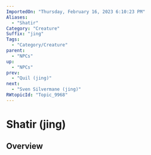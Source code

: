 ```yaml
---
ImportedOn: "Thursday, February 16, 2023 6:10:23 PM"
Aliases:
  - "Shatir"
Category: "Creature"
Suffix: "jing"
Tags:
  - "Category/Creature"
parent:
  - "NPCs"
up:
  - "NPCs"
prev:
  - "Quil (jing)"
next:
  - "Sven Silvermane (jing)"
RWtopicId: "Topic_9968"
---
```

# Shatir (jing)
## Overview
